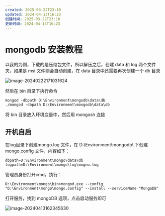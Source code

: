 ```yaml
---
created: 2025-03-22T23:10
updated: 2024-04-13T16:23
创建时间: 2025-03-22T23:10
更新时间: 2024-04-13T16:23
---
```

# mongodb 安装教程



以我的为例，下载的是压缩包文件，所以解压之后，创建 data 和 log 两个文件夹，如果是 msi 文件则会自动创建，在 data 目录中还需要再次创建一个 db 目录

![image-20240222171031624](http://images.xiaohai-hx.cn/复习笔记/面试题/image-20240222171031624.png)

然后在 bin 目录下执行命令

```shell
mongod -dbpath D:\Environment\mongodb\data\db
./mongod -dbpath D:\Environment\mongodb\data\db    
```



将 bin 目录放入环境变量中，然后用 mongosh 连接



## 开机自启

在log目录下创建mongo.log 文件，在 D:\Environment\mongodb\ 下创建 mongo.config 文件，内容如下：

```
dbpath=D:\Environment\mongo\data\db
logpath=D:\Environment\mongo\log\mogno.log
```

管理员身份打开cmd，执行：

```
D:\Environment\mongo\bin>mongod.exe --config "D:\Environment\mongo\mongo.config" --install --serviceName "MongoDB"
```

打开服务，找到 mongoDB 选项，点击启动服务即可

![image-20240413162345630](http://images.xiaohai-hx.cn/复习笔记/面试题/image-20240413162345630.png)

